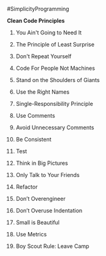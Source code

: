 #SimplicityProgramming

**Clean Code Principles**
 
1.  You Ain't Going to Need It
    
2.  The Principle of Least Surprise
    
3.  Don't Repeat Yourself
    
4.  Code For People Not Machines
    
5.  Stand on the Shoulders of Giants
    
6.  Use the Right Names
    
7.  Single-Responsibility Principle
    
8.  Use Comments
    
9.  Avoid Unnecessary Comments
    
10.  Be Consistent
    
11.  Test
    
12.  Think in Big Pictures
    
13.  Only Talk to Your Friends
    
14.  Refactor
    
15.  Don’t Overengineer
    
16.  Don’t Overuse Indentation
    
17.  Small is Beautiful
    
18.  Use Metrics
    
19.  Boy Scout Rule: Leave Camp